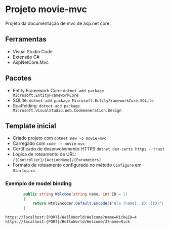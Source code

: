 # Projeto movie-mvc
Projeto da documentação de mvc de asp.net core.

## Ferramentas

- Visual Studio Code
- Extensão C#
- AspNetCore.Mvc

## Pacotes

- Entity Framework Core: ```dotnet add package Microsoft.EntityFrameworkCore```
- SQLite: ```dotnet add package Microsoft.EntityFrameworkCore.SQLite```
- Scaffolding: ```dotnet add package Microsoft.VisualStudio.Web.CodeGeneration.Design```

## Template inicial

- Criado projeto com ```dotnet new -o movie-mvc```
- Carregado com ```code -r movie-mvc```
- Certificado de desenvolvimento HTTPS  ```dotnet dev-certs https --trust```
- Lógica de roteamento de URL: ```/[Controller]/[ActionName]/[Parameters]```
- Formato de roteamento configurado no método ```Configure``` em ```Startup.cs```

### Exemplo de model binding

```cs
        public string Welcome(string name, int ID = 1)
        {
            return HtmlEncoder.Default.Encode($"Ola {name}, ID: {ID}");
        }
```

```https://localhost:{PORT}/HelloWorld/Welcome?name=Rick&ID=4```
```https://localhost:{PORT}/HelloWorld/Welcome/3?name=Rick```